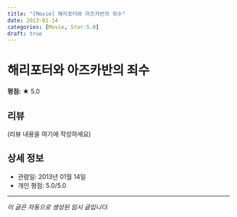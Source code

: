 ```yaml
---
title: "[Movie] 해리포터와 아즈카반의 죄수"
date: 2013-01-14
categories: [Movie, Star-5.0]
draft: true
---
```


# 해리포터와 아즈카반의 죄수

**평점:** ★ 5.0

## 리뷰

(리뷰 내용을 여기에 작성하세요)

## 상세 정보

- 관람일: 2013년 01월 14일
- 개인 평점: 5.0/5.0

---

*이 글은 자동으로 생성된 임시 글입니다.*
